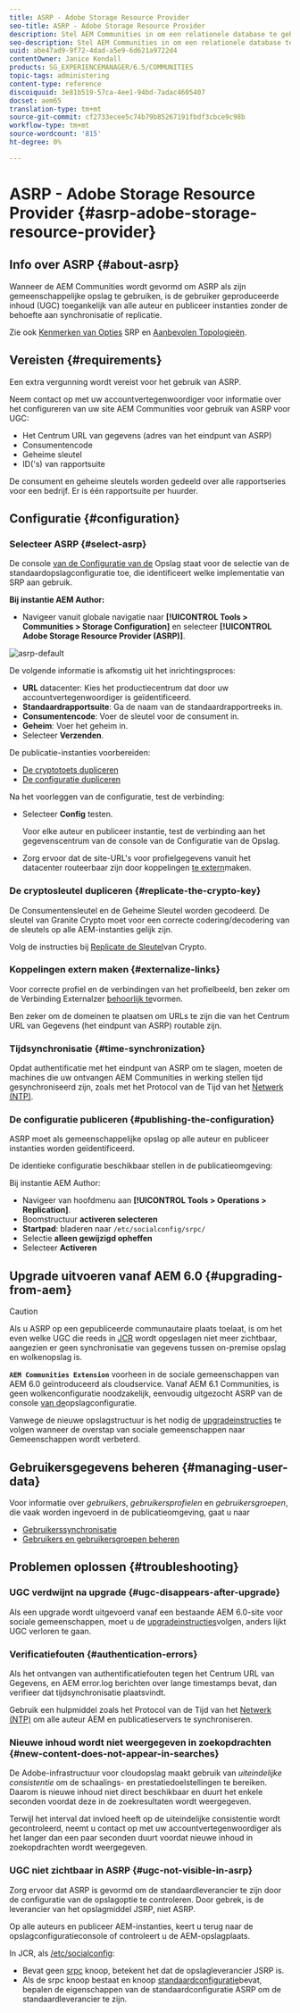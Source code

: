 ```yaml
---
title: ASRP - Adobe Storage Resource Provider
seo-title: ASRP - Adobe Storage Resource Provider
description: Stel AEM Communities in om een relationele database te gebruiken als de algemene opslag
seo-description: Stel AEM Communities in om een relationele database te gebruiken als de algemene opslag
uuid: abe47ad9-9f72-4dad-a5e9-6d621a9722d4
contentOwner: Janice Kendall
products: SG_EXPERIENCEMANAGER/6.5/COMMUNITIES
topic-tags: administering
content-type: reference
discoiquuid: 3e81b519-57ca-4ee1-94bd-7adac4605407
docset: aem65
translation-type: tm+mt
source-git-commit: cf2733ecee5c74b79b85267191fbdf3cbce9c98b
workflow-type: tm+mt
source-wordcount: '815'
ht-degree: 0%

---
```



# ASRP - Adobe Storage Resource Provider {#asrp-adobe-storage-resource-provider}

## Info over ASRP {#about-asrp}

Wanneer de AEM Communities wordt gevormd om ASRP als zijn gemeenschappelijke opslag te gebruiken, is de gebruiker geproduceerde inhoud (UGC) toegankelijk van alle auteur en publiceer instanties zonder de behoefte aan synchronisatie of replicatie.

Zie ook [Kenmerken van Opties](/help/communities/working-with-srp.md#characteristics-of-srp-options) SRP en [Aanbevolen Topologieën](/help/communities/topologies.md).

## Vereisten {#requirements}

Een extra vergunning wordt vereist voor het gebruik van ASRP.

Neem contact op met uw accountvertegenwoordiger voor informatie over het configureren van uw site AEM Communities voor gebruik van ASRP voor UGC:

* Het Centrum URL van gegevens (adres van het eindpunt van ASRP)
* Consumentencode
* Geheime sleutel
* ID(&#39;s) van rapportsuite

De consument en geheime sleutels worden gedeeld over alle rapportseries voor een bedrijf. Er is één rapportsuite per huurder.

## Configuratie {#configuration}

### Selecteer ASRP {#select-asrp}

De console [van de Configuratie van de](/help/communities/srp-config.md) Opslag staat voor de selectie van de standaardopslagconfiguratie toe, die identificeert welke implementatie van SRP aan gebruik.

**Bij instantie AEM Author:**

* Navigeer vanuit globale navigatie naar **[!UICONTROL Tools > Communities > Storage Configuration]** en selecteer **[!UICONTROL Adobe Storage Resource Provider (ASRP)]**.

![asrp-default](assets/asrp-default.png)

De volgende informatie is afkomstig uit het inrichtingsproces:

* **URL** datacenter: Kies het productiecentrum dat door uw accountvertegenwoordiger is geïdentificeerd.
* **Standaardrapportsuite**: Ga de naam van de standaardrapportreeks in.
* **Consumentencode**: Voer de sleutel voor de consument in.
* **Geheim**: Voer het geheim in.
* Selecteer **Verzenden**.

De publicatie-instanties voorbereiden:

* [De cryptotoets dupliceren](#replicate-the-crypto-key)
* [De configuratie dupliceren](#publishing-the-configuration)

Na het voorleggen van de configuratie, test de verbinding:

* Selecteer **Config** testen.

   Voor elke auteur en publiceer instantie, test de verbinding aan het gegevenscentrum van de console van de Configuratie van de Opslag.

* Zorg ervoor dat de site-URL&#39;s voor profielgegevens vanuit het datacenter routeerbaar zijn door koppelingen [te extern](#externalize-links)maken.

### De cryptosleutel dupliceren {#replicate-the-crypto-key}

De Consumentensleutel en de Geheime Sleutel worden gecodeerd. De sleutel van Granite Crypto moet voor een correcte codering/decodering van de sleutels op alle AEM-instanties gelijk zijn.

Volg de instructies bij [Replicate de Sleutel](/help/communities/deploy-communities.md#replicate-the-crypto-key)van Crypto.

### Koppelingen extern maken {#externalize-links}

Voor correcte profiel en de verbindingen van het profielbeeld, ben zeker om de Verbinding Externalzer [behoorlijk te](/help/sites-developing/externalizer.md)vormen.

Ben zeker om de domeinen te plaatsen om URLs te zijn die van het Centrum URL van Gegevens (het eindpunt van ASRP) routable zijn.

### Tijdsynchronisatie {#time-synchronization}

Opdat authentificatie met het eindpunt van ASRP om te slagen, moeten de machines die uw ontvangen AEM Communities in werking stellen tijd gesynchroniseerd zijn, zoals met het Protocol van de Tijd van het [Netwerk (NTP)](https://www.ntp.org/).

### De configuratie publiceren {#publishing-the-configuration}

ASRP moet als gemeenschappelijke opslag op alle auteur en publiceer instanties worden geïdentificeerd.

De identieke configuratie beschikbaar stellen in de publicatieomgeving:

Bij instantie AEM Author:

* Navigeer van hoofdmenu aan **[!UICONTROL Tools > Operations > Replication]**.
* Boomstructuur **activeren selecteren**
* **Startpad**: bladeren naar `/etc/socialconfig/srpc/`
* Selectie **alleen gewijzigd opheffen**
* Selecteer **Activeren**

## Upgrade uitvoeren vanaf AEM 6.0 {#upgrading-from-aem}

>[!CAUTION]
>
>Als u ASRP op een gepubliceerde communautaire plaats toelaat, is om het even welke UGC die reeds in [JCR](/help/communities/jsrp.md) wordt opgeslagen niet meer zichtbaar, aangezien er geen synchronisatie van gegevens tussen on-premise opslag en wolkenopslag is.

**`AEM Communities Extension`** voorheen in de sociale gemeenschappen van AEM 6.0 geïntroduceerd als cloudservice. Vanaf AEM 6.1 Communities, is geen wolkenconfiguratie noodzakelijk, eenvoudig uitgezocht ASRP van de console [van de](/help/communities/srp-config.md)opslagconfiguratie.

Vanwege de nieuwe opslagstructuur is het nodig de [upgradeinstructies](/help/communities/upgrade.md#adobe-cloud-storage) te volgen wanneer de overstap van sociale gemeenschappen naar Gemeenschappen wordt verbeterd.

## Gebruikersgegevens beheren {#managing-user-data}

Voor informatie over *gebruikers*, *gebruikersprofielen* en *gebruikersgroepen*, die vaak worden ingevoerd in de publicatieomgeving, gaat u naar

* [Gebruikerssynchronisatie](/help/communities/sync.md)
* [Gebruikers en gebruikersgroepen beheren](/help/communities/users.md)

## Problemen oplossen {#troubleshooting}

### UGC verdwijnt na upgrade {#ugc-disappears-after-upgrade}

Als een upgrade wordt uitgevoerd vanaf een bestaande AEM 6.0-site voor sociale gemeenschappen, moet u de [upgradeinstructies](/help/communities/upgrade.md#adobe-cloud-storage)volgen, anders lijkt UGC verloren te gaan.

### Verificatiefouten {#authentication-errors}

Als het ontvangen van authentificatiefouten tegen het Centrum URL van Gegevens, en AEM error.log berichten over lange timestamps bevat, dan verifieer dat tijdsynchronisatie plaatsvindt.

Gebruik een hulpmiddel zoals het Protocol van de Tijd van het [Netwerk (NTP)](https://www.ntp.org/) om alle auteur AEM en publicatieservers te synchroniseren.

### Nieuwe inhoud wordt niet weergegeven in zoekopdrachten {#new-content-does-not-appear-in-searches}

De Adobe-infrastructuur voor cloudopslag maakt gebruik van *uiteindelijke consistentie* om de schaalings- en prestatiedoelstellingen te bereiken. Daarom is nieuwe inhoud niet direct beschikbaar en duurt het enkele seconden voordat deze in de zoekresultaten wordt weergegeven.

Terwijl het interval dat invloed heeft op de uiteindelijke consistentie wordt gecontroleerd, neemt u contact op met uw accountvertegenwoordiger als het langer dan een paar seconden duurt voordat nieuwe inhoud in zoekopdrachten wordt weergegeven.

### UGC niet zichtbaar in ASRP {#ugc-not-visible-in-asrp}

Zorg ervoor dat ASRP is gevormd om de standaardleverancier te zijn door de configuratie van de opslagoptie te controleren. Door gebrek, is de leverancier van het opslagmiddel JSRP, niet ASRP.

Op alle auteurs en publiceer AEM-instanties, keert u terug naar de opslagconfiguratieconsole of controleert u de AEM-opslagplaats.

In JCR, als [/etc/socialconfig](https://localhost:4502/crx/de/index.jsp#/etc/socialconfig/):

* Bevat geen [srpc](https://localhost:4502/crx/de/index.jsp#/etc/socialconfig/srpc) knoop, betekent het dat de opslagleverancier JSRP is.
* Als de srpc knoop bestaat en knoop [standaardconfiguratie](https://localhost:4502/crx/de/index.jsp#/etc/socialconfig/srpc/defaultconfiguration)bevat, bepalen de eigenschappen van de standaardconfiguratie ASRP om de standaardleverancier te zijn.

